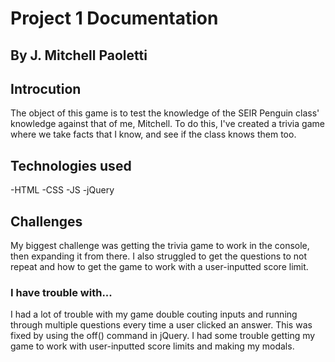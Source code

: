 # Project 1 Documentation
## By J. Mitchell Paoletti 


## Introcution

The object of this game is to test the knowledge of the SEIR Penguin class' knowledge against that of me, Mitchell. To do this, I've created a trivia game where we take facts that I know, and see if the class knows them too.

## Technologies used

-HTML
-CSS
-JS
-jQuery

## Challenges
My biggest challenge was getting the trivia game to work in the console, then expanding it from there. I also struggled to get the questions to not repeat and how to get the game to work with a user-inputted score limit.

### I have trouble with...

I had a lot of trouble with my game double couting inputs and running through multiple questions every time a user clicked an answer. This was fixed by using the off() command in jQuery. I had some trouble getting my game to work with user-inputted score limits and making my modals. 



